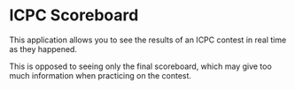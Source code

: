 # ICPC Scoreboard

This application allows you to see the results of an ICPC contest in real time as they happened.


This is opposed to seeing only the final scoreboard, which may give too much information when practicing on the contest.